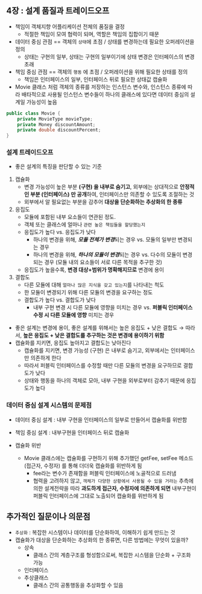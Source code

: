 ## 4장 :  설계 품질과 트레이드오프

- 책임이 객체지향 어플리케이션 전체의 품질을 결정
    - 적절한 책임이 모여 협력이 되며, 역할은 책임의 집합이기 때문
- 데이터 중심 관점 == 객체의 `상태`에 초점 / 상태를 변경하는데 필요한 오퍼레이션을 정의
    - 상태는 구현의 일부, 상태는 구현의 일부이기에 상태 변경은 인터페이스의 변경 초래
- 책임 중심 관점 == 객체의 `행동` 에 초점 / 오퍼레이션을 위해 필요한 상태를 정의
    - 책임은 인터페이스의 일부, 인터페이스 뒤로 필요한 상태값 캡슐화
- Movie 클래스 처럼 객체의 종류를 저장하는 인스턴스 변수와, 인스턴스 종류에 따라 배타적으로 사용될 인스턴스 변수들이 하나의 클래스에 있다면
데이터 중심의 설계일 가능성이 높음

```java
public class Movie {
	private MovieType movieType;
	private Money discountAmount;
	private double discountPercent;
}
```

### 설계 트레이드오프

- 좋은 설계의 특징을 판단할 수 있는 기준
1. 캡슐화
    - 변경 가능성이 높은 부분 **(구현) 을 내부로 숨기고**, 외부에는 상대적으로 **안정적인 부분 (인터페이스) 만 공개**하여, 인터페이스만 의존할 수 있도록 조절하는 것
    - 외부에서 알 필요없는 부분을 감추어 **대상을 단순화하는 추상화의 한 종류**
2. 응집도
    - 모듈에 포함된 내부 요소들이 연관된 정도.
    - 객체 또는 클래스에 얼마나 `관련 높은 책임들을 할당했는지`
    - 응집도가 높다 vs. 응집도가 낮다
        - 하나의 변경을 위해, ***모듈 전체가 변경***되는 경우 vs. 모듈의 일부만 변경되는 경우
        - 하나의 변경을 위해, ***하나의 모듈이 변경***되는 경우 vs. 다수의 모듈이 변경되는 경우 (모듈 내의 요소들이 서로 다른 목적을 추구한 것)
    - 응집도가 높을수록, **변경 대상+범위가 명확해지므로** 변경에 용이
3. 결합도
    - 다른 모듈에 대해 `얼마나 많은 지식을 갖고 있는지`를 나타내는 척도
    - 한 모듈이 변경되기 위해 다른 모듈의 변경을 요구하는 정도
    - 결합도가 높다 vs. 결합도가 낮다
        - 내부 구현 변경 시 다른 모듈에 영향을 미치는 경우 vs. **퍼블릭 인터페이스 수정 시 다른 모듈에 영향** 미치는 경우
- 좋은 설계는 변경에 용이, 좋은 설계를 위해서는 높은 응집도 + 낮은 결합도 → 따라서, **높은 응집도 + 낮은 결합도를 추구하는 것은 변경에 용이하기 위함**
- 캡슐화를 지키면, 응집도 높아지고 결합도는 낮아진다
    - 캡슐화를 지키면, 변경 가능성 (구현) 은 내부로 숨기고, 외부에서는 인터페이스만 의존하게 한다
    - 따라서 퍼블릭 인터페이스를 수정할 때만 다른 모듈의 변경을 요구하므로 결합도가 낮다
    - 상태와 행동을 하나의 객체로 모아, 내부 구현을 외부로부터 감추기 때문에 응집도가 높다

### 데이터 중심 설계 시스템의 문제점

- 데이터 중심 설계 : 내부 구현을 인터페이스의 일부로 만들어서 캡슐화를 위반함
- 책임 중심 설계 : 내부구현을 인터페이스 뒤로 캡슐화

- 캡슐화 위반
    - Movie 클래스에는 캡슐화를 구현하기 위해 추가했던 getFee, setFee 메소드 (접근자, 수정자) 를 통해 더더욱 캡슐화를 위반하게 됨
        - fee라는 변수가 존재함을 퍼블릭 인터페이스에 노골적으로 드러냄
        - 협력을 고려하지 않고, `객체가 다양한 상황에서 사용될 수 있을 거라는` 추측에 의한 설계전략을 따라 **과도하게 접근자, 수정자에 의존하게 되면**
        내부구현이 퍼블릭 인터페이스에 그대로 노출되어 캡슐화를 위반하게 됨
## 추가적인 질문이나 의문점

- `추상화` : 복잡한 시스템이나 데이터를 단순화하여, 이해하기 쉽게 만드는 것
- 캡슐화가 대상을 단순화하는 추상화의 한 종류면, 다른 방법에는 무엇이 있을까?
    - 상속
        - 클래스 간의 계층구조를 형성함으로써, 복잡한 시스템을 단순화 + 구조화 가능
    - 인터페이스
    - 추상클래스
        - 클래스 간의 공통행동을 추상화할 수 있음

